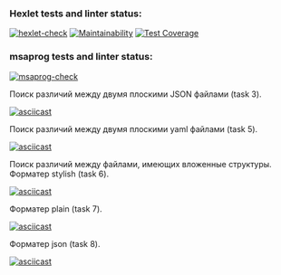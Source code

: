 ### Hexlet tests and linter status:

[![hexlet-check](https://github.com/msaprog/frontend-project-lvl2/actions/workflows/hexlet-check.yml/badge.svg)](https://github.com/msaprog/frontend-project-lvl2/actions/workflows/hexlet-check.yml)
[![Maintainability](https://api.codeclimate.com/v1/badges/543ca255e28771607aec/maintainability)](https://codeclimate.com/github/msaprog/frontend-project-lvl2/maintainability)
[![Test Coverage](https://api.codeclimate.com/v1/badges/543ca255e28771607aec/test_coverage)](https://codeclimate.com/github/msaprog/frontend-project-lvl2/test_coverage)

### msaprog tests and linter status:

[![msaprog-check](https://github.com/msaprog/frontend-project-lvl2/actions/workflows/msaprog-check.yml/badge.svg)](https://github.com/msaprog/frontend-project-lvl2/actions/workflows/msaprog-check.yml)

Поиск различий между двумя плоскими JSON файлами (task 3).

[![asciicast](https://asciinema.org/a/XBuqeqX0vt37T27MEUIGakmin.svg)](https://asciinema.org/a/XBuqeqX0vt37T27MEUIGakmin)

Поиск различий между двумя плоскими yaml файлами (task 5).

[![asciicast](https://asciinema.org/a/BaDNFe5gqb71LWiiA9AndGhcB.svg)](https://asciinema.org/a/BaDNFe5gqb71LWiiA9AndGhcB)

Поиск различий между файлами, имеющих вложенные структуры. Форматер stylish (task 6).

[![asciicast](https://asciinema.org/a/aPa6e5IF9q4UGuYYApRqz2qAZ.svg)](https://asciinema.org/a/aPa6e5IF9q4UGuYYApRqz2qAZ)

Форматер plain (task 7).

[![asciicast](https://asciinema.org/a/RHT61pATBRL4Ws5YtoI0KUdN9.svg)](https://asciinema.org/a/RHT61pATBRL4Ws5YtoI0KUdN9)

Форматер json (task 8).

[![asciicast](https://asciinema.org/a/bDL7TfygNGLm48oR5dLifFvtJ.svg)](https://asciinema.org/a/bDL7TfygNGLm48oR5dLifFvtJ)
